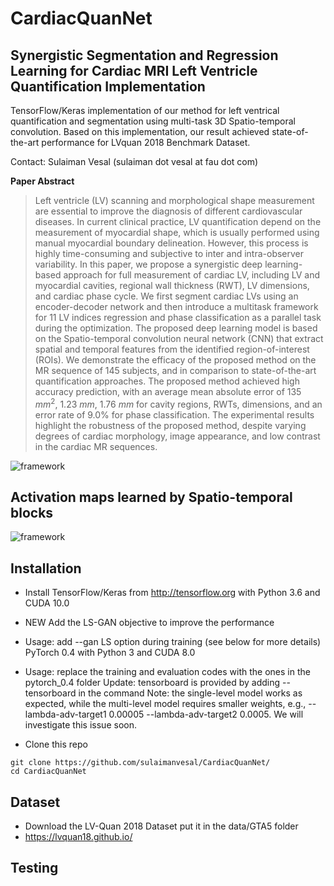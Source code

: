# CardiacQuanNet
## Synergistic Segmentation and Regression Learning for Cardiac MRI Left Ventricle Quantification Implementation

TensorFlow/Keras implementation of our method for left ventrical quantification and segmentation using multi-task 3D Spatio-temporal convolution. Based on this implementation, our result achieved state-of-the-art performance for LVquan 2018 Benchmark Dataset.

Contact: Sulaiman Vesal (sulaiman dot vesal at fau dot com)

**Paper Abstract**

>Left ventricle (LV) scanning and morphological shape measurement are essential to improve the diagnosis of different cardiovascular diseases. In current clinical practice, LV quantification depend on the measurement of myocardial shape, which is usually performed using manual myocardial boundary delineation. However, this process is highly time-consuming and subjective to inter and intra-observer variability. In this paper, we propose a synergistic deep learning-based approach for full measurement of cardiac LV, including LV and myocardial cavities, regional wall thickness (RWT), LV dimensions, and cardiac phase cycle. We first segment cardiac LVs using an encoder-decoder network and then introduce a multitask framework for 11 LV indices regression and phase classification as a parallel task during the optimization. The proposed deep learning model is based on the Spatio-temporal convolution neural network (CNN) that extract spatial and temporal features from the identified region-of-interest (ROIs).
We demonstrate the efficacy of the proposed method on the MR sequence of 145 subjects, and in comparison to state-of-the-art quantification approaches. The proposed method achieved high accuracy prediction, with an average mean absolute error of 135 $mm^2$, 1.23 $mm$, 1.76 $mm$ for cavity regions, RWTs, dimensions, and an error rate of 9.0\% for phase classification. The experimental results highlight the robustness of the proposed method, despite varying degrees of cardiac morphology, image appearance, and low contrast in the cardiac MR sequences.

![framework](Lvgit.png)

## Activation maps learned by Spatio-temporal blocks

![framework](images/temporal_r.png)

## Installation

* Install TensorFlow/Keras from http://tensorflow.org with Python 3.6 and CUDA 10.0

* NEW Add the LS-GAN objective to improve the performance

* Usage: add --gan LS option during training (see below for more details)
PyTorch 0.4 with Python 3 and CUDA 8.0

* Usage: replace the training and evaluation codes with the ones in the pytorch_0.4 folder
Update: tensorboard is provided by adding --tensorboard in the command
Note: the single-level model works as expected, while the multi-level model requires smaller weights, e.g., --lambda-adv-target1 0.00005 --lambda-adv-target2 0.0005. We will investigate this issue soon.

* Clone this repo
```
git clone https://github.com/sulaimanvesal/CardiacQuanNet/
cd CardiacQuanNet
```
## Dataset
* Download the LV-Quan 2018 Dataset put it in the data/GTA5 folder 
* https://lvquan18.github.io/

## Testing
